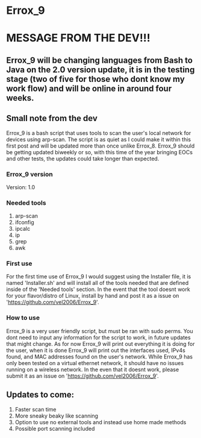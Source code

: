 # Errox_9

# MESSAGE FROM THE DEV!!!
## Errox_9 will be changing languages from Bash to Java on the 2.0 version update, it is in the testing stage (two of five for those who dont know my work flow) and will be online in around four weeks.

## Small note from the dev
Errox_9 is a bash script that uses tools to scan the user's local network for devices using arp-scan. The script is as quiet as I could make it within this first post and will be updated more than once unlike Errox_8. Errox_9 should be getting updated biweekly or so, with this time of the year bringing EOCs and other tests, the updates could take longer than expected.

### Errox_9 version
Version: 1.0
### Needed tools
1) arp-scan
2) ifconfig
3) ipcalc
4) ip
5) grep
6) awk

### First use
For the first time use of Errox_9 I would suggest using the Installer file, it is named 'Installer.sh' and will install all of the tools needed that are defined inside of the 'Needed tools' section. In the event that the tool doesnt work for your flavor/distro of Linux, install by hand and post it as a issue on 'https://github.com/vel2006/Errox_9'. 

### How to use
Errox_9 is a very user friendly script, but must be ran with sudo perms. You dont need to input any information for the script to work, in future updates that might change. As for now Errox_9 will print out everything it is doing for the user, when it is done Errox_9 will print out the interfaces used, IPv4s found, and MAC addresses found on the user's network. While Errox_9 has only been tested on a virtual ethernet network, it should have no issues running on a wireless network. In the even that it doesnt work, please submit it as an issue on 'https://github.com/vel2006/Errox_9'.

## Updates to come:
1) Faster scan time
2) More sneaky beaky like scanning
3) Option to use no external tools and instead use home made methods
4) Possible port scanning included
